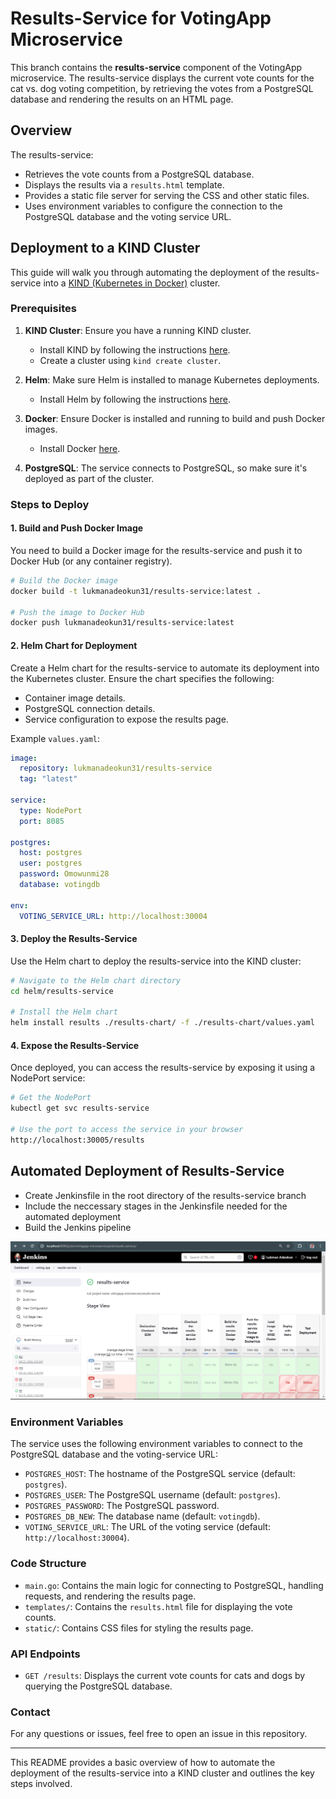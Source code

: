 # Results-Service for VotingApp Microservice

This branch contains the **results-service** component of the VotingApp microservice. The results-service displays the current vote counts for the cat vs. dog voting competition, by retrieving the votes from a PostgreSQL database and rendering the results on an HTML page.

## Overview

The results-service:
- Retrieves the vote counts from a PostgreSQL database.
- Displays the results via a `results.html` template.
- Provides a static file server for serving the CSS and other static files.
- Uses environment variables to configure the connection to the PostgreSQL database and the voting service URL.

## Deployment to a KIND Cluster

This guide will walk you through automating the deployment of the results-service into a [KIND (Kubernetes in Docker)](https://kind.sigs.k8s.io/) cluster.

### Prerequisites

1. **KIND Cluster**: Ensure you have a running KIND cluster.
   - Install KIND by following the instructions [here](https://kind.sigs.k8s.io/docs/user/quick-start/).
   - Create a cluster using `kind create cluster`.

2. **Helm**: Make sure Helm is installed to manage Kubernetes deployments.
   - Install Helm by following the instructions [here](https://helm.sh/docs/intro/install/).

3. **Docker**: Ensure Docker is installed and running to build and push Docker images.
   - Install Docker [here](https://docs.docker.com/get-docker/).

4. **PostgreSQL**: The service connects to PostgreSQL, so make sure it's deployed as part of the cluster.

### Steps to Deploy

#### 1. Build and Push Docker Image

You need to build a Docker image for the results-service and push it to Docker Hub (or any container registry).

```bash
# Build the Docker image
docker build -t lukmanadeokun31/results-service:latest .

# Push the image to Docker Hub
docker push lukmanadeokun31/results-service:latest
```

#### 2. Helm Chart for Deployment

Create a Helm chart for the results-service to automate its deployment into the Kubernetes cluster. Ensure the chart specifies the following:
- Container image details.
- PostgreSQL connection details.
- Service configuration to expose the results page.

Example `values.yaml`:

```yaml
image:
  repository: lukmanadeokun31/results-service
  tag: "latest"

service:
  type: NodePort
  port: 8085

postgres:
  host: postgres
  user: postgres
  password: Omowunmi28
  database: votingdb

env:
  VOTING_SERVICE_URL: http://localhost:30004
```

#### 3. Deploy the Results-Service

Use the Helm chart to deploy the results-service into the KIND cluster:

```bash
# Navigate to the Helm chart directory
cd helm/results-service

# Install the Helm chart
helm install results ./results-chart/ -f ./results-chart/values.yaml
```

#### 4. Expose the Results-Service

Once deployed, you can access the results-service by exposing it using a NodePort service:

```bash
# Get the NodePort
kubectl get svc results-service

# Use the port to access the service in your browser
http://localhost:30005/results
```

## Automated Deployment of Results-Service
* Create Jenkinsfile in the root directory of the results-service branch
* Include the neccessary stages in the Jenkinsfile needed for the automated deployment
* Build the Jenkins pipeline

![results-service-pipeline](./images/results-service-pipeline.png)

### Environment Variables

The service uses the following environment variables to connect to the PostgreSQL database and the voting-service URL:
- `POSTGRES_HOST`: The hostname of the PostgreSQL service (default: `postgres`).
- `POSTGRES_USER`: The PostgreSQL username (default: `postgres`).
- `POSTGRES_PASSWORD`: The PostgreSQL password.
- `POSTGRES_DB_NEW`: The database name (default: `votingdb`).
- `VOTING_SERVICE_URL`: The URL of the voting service (default: `http://localhost:30004`).

### Code Structure

- `main.go`: Contains the main logic for connecting to PostgreSQL, handling requests, and rendering the results page.
- `templates/`: Contains the `results.html` file for displaying the vote counts.
- `static/`: Contains CSS files for styling the results page.

### API Endpoints

- `GET /results`: Displays the current vote counts for cats and dogs by querying the PostgreSQL database.


### Contact

For any questions or issues, feel free to open an issue in this repository.

---

This README provides a basic overview of how to automate the deployment of the results-service into a KIND cluster and outlines the key steps involved.